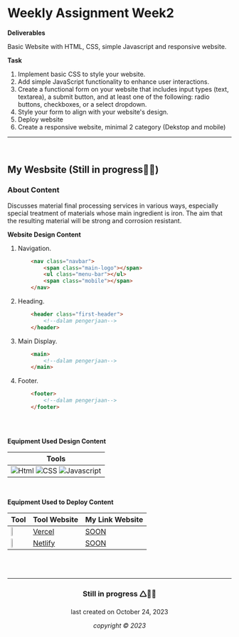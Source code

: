 
# Weekly Assignment Week2

**Deliverables**

Basic Website with HTML, CSS, simple Javascript and responsive website.

**Task**

1. Implement basic CSS to style your website. 
2. Add simple JavaScript functionality to enhance user interactions.
3. Create a functional form on your website that includes input types (text, textarea), a submit button, and at least one of the following: radio buttons, checkboxes, or a select dropdown.
4. Style your form to align with your website's design.
5. Deploy website
6. Create a responsive website, minimal 2 category (Dekstop and mobile)


---
</br>

## My Wesbsite (Still in progress&#128679;&#128679;)

### About Content

Discusses material final processing services in various ways, especially special treatment of materials whose main ingredient is iron. The aim that the resulting material will be strong and corrosion resistant.

**Website Design Content**

1. Navigation.
    ```html
        <nav class="navbar">
            <span class="main-logo"></span>
            <ul class="menu-bar"></ul>
            <span class="mobile"></span>
        </nav>
    ```
2. Heading.
    ```html
        <header class="first-header">
            <!--dalam pengerjaan-->
        </header>
    ```
3. Main Display.
    ```html
        <main>
            <!--dalam pengerjaan-->
        </main>

    ```
4. Footer.
    ```html
        <footer>
            <!--dalam pengerjaan-->
        </footer>
        
    ```
    <br>

**Equipment Used Design Content**

|      Tools     |
|----------------|
|![Html](https://cdn-icons-png.flaticon.com/128/5968/5968267.png) ![CSS](https://cdn-icons-png.flaticon.com/128/5968/5968242.png) ![Javascript](https://cdn-icons-png.flaticon.com/128/5968/5968292.png) |

<br>

**Equipment Used to Deploy Content**

|       Tool     | Tool Website | My Link Website|
|----------------|--------------|----------------|
|<img width="30%" src="https://logowik.com/content/uploads/images/vercel1868.jpg">|[Vercel](https://vercel.com/)|[SOON](https://module-1-imanmaris.vercel.app/)|
|<img width="30%" src="https://pbs.twimg.com/profile_images/1633183038140981248/Mz4bv8Ja_400x400.png">|[Netlify](https:///)|[SOON](https:///)|




<br>
<br>

---


<h3 align="center">Still in progress &#128710;&#128679;&#128679;</h3>
<p align="center">last created on October 24, 2023</p>
<p align="center"><i>copyright &copy; 2023</i></p>


